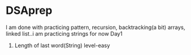 # DSAprep
I am done with practicing pattern, recursion, backtracking(a bit) arrays, linked list..i am practicing strings for now
Day1
1. Length of last word(String) level-easy
